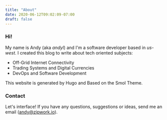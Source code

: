 ```yaml
---
title: "About"
date: 2020-06-12T09:02:09-07:00
draft: false
---
```


### Hi!

My name is Andy (aka *andyl*) and I'm a software developer based in *us-west*.
I created this blog to write about tech oriented subjects:

- Off-Grid Internet Connectivity
- Trading Systems and Digital Currencies
- DevOps and Software Development

This website is generated by Hugo and Based on the Smol Theme.

### Contact

Let's interface!  If you have any questions, suggestions or ideas, send me an
email (andy@zipwork.io).
